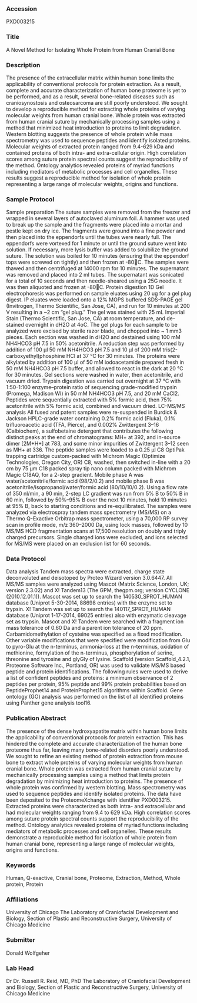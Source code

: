 ### Accession
PXD003215

### Title
A Novel Method for Isolating Whole Protein from Human Cranial Bone

### Description
The presence of the extracellular matrix within human bone limits the applicability of conventional protocols for protein extraction. As a result, complete and accurate characterization of human bone proteome is yet to be performed, and as a result, several bone-related diseases such as craniosynostosis and osteosarcoma are still poorly understood. We sought to develop a reproducible method for extracting whole proteins of varying molecular weights from human cranial bone. Whole protein was extracted from human cranial suture by mechanically processing samples using a method that minimized heat introduction to proteins to limit degradation. Western blotting suggests the presence of whole protein while mass spectrometry was used to sequence peptides and identify isolated proteins. Molecular weights of extracted protein ranged from 9.4-629 kDa and contained proteins of both intra- and extra-cellular origin. High correlation scores among suture protein spectral counts suggest the reproducibility of the method. Ontology analytics revealed proteins of myriad functions including mediators of metabolic processes and cell organelles. These results suggest a reproducible method for isolation of whole protein representing a large range of molecular weights, origins and functions.

### Sample Protocol
Sample preparation The suture samples were removed from the freezer and wrapped in several layers of autoclaved aluminum foil. A hammer was used to break up the sample and the fragments were placed into a mortar and pestle kept on dry ice. The fragments were ground into a fine powder and then placed into the eppendorfs until the tubes were nearly full. The eppendorfs were vortexed for 1 minute or until the ground suture went into solution. If necessary, more lysis buffer was added to solubilize the ground suture.  The solution was boiled for 10 minutes (ensuring that the eppendorf tops were screwed on tightly) and then frozen at -80C. The samples were thawed and then centrifuged at 14000 rpm for 10 minutes. The supernatant was removed and placed into 2 ml tubes. The supernatant was sonicated for a total of 10 seconds and then needle-sheared using a 25G needle. It was then aliquoted and frozen at -80C.   Protein digestion 1D Gel electrophoresis was performed on sample eluates using 20 ug for a gel plug digest. IP eluates were loaded onto a 12% MOPS buffered SDS-PAGE gel (Invitrogen, Thermo Scientific, San Jose, CA), and run for 10 minutes at 200 V resulting in a ~2 cm “gel plug.”  The gel was stained with 25 mL Imperial Stain (Thermo Scientific, San Jose, CA) at room temperature, and de-stained overnight in dH2O at 4oC. The gel plugs for each sample to be analyzed were excised by sterile razor blade, and chopped into ~ 1 mm3 pieces. Each section was washed in dH2O and destained using 100 mM NH4HCO3 pH 7.5 in 50% acetonitrile. A reduction step was performed by addition of 100 μl 50 mM NH4HCO3 pH 7.5 and 10 μl of 200 mM tris(2-carboxyethyl)phosphine HCl at 37 °C for 30 minutes. The proteins were alkylated by addition of 100 μl of 50 mM iodoacetamide prepared fresh in 50 mM NH4HCO3 pH 7.5 buffer, and allowed to react in the dark at 20 °C for 30 minutes. Gel sections were washed in water, then acetonitrile, and vacuum dried. Trypsin digestion was carried out overnight at 37 °C with 1:50-1:100 enzyme–protein ratio of sequencing grade-modified trypsin (Promega, Madison WI) in 50 mM NH4HCO3 pH 7.5, and 20 mM CaCl2. Peptides were sequentially extracted with 5% formic acid, then 75% acetonitrile with 5% formic acid, combined and vacuum dried.  LC-MS/MS analysis All fused and patent samples were re-suspended in Burdick & Jackson HPLC-grade water containing 0.2% formic acid (Fluka), 0.1% trifluoroacetic acid (TFA, Pierce), and 0.002% Zwittergent 3–16 (Calbiochem), a sulfobetaine detergent that contributes the following distinct peaks at the end of chromatograms: MH+ at 392, and in-source dimer [2M+H+] at 783, and some minor impurities of Zwittergent 3–12 seen as MH+ at 336. The peptide samples were loaded to a 0.25 μl C8 OptiPak trapping cartridge custom-packed with Michrom Magic (Optimize Technologies, Oregon City, OR) C8, washed, then switched in-line with a 20 cm by 75 μm C18 packed spray tip nano column packed with Michrom Magic C18AQ, for a 2-step gradient. Mobile phase A was water/acetonitrile/formic acid (98/2/0.2) and mobile phase B was acetonitrile/isopropanol/water/formic acid (80/10/10/0.2). Using a flow rate of 350 nl/min, a 90 min, 2-step LC gradient was run from 5% B to 50% B in 60 min, followed by 50%–95% B over the next 10 minutes, hold 10 minutes at 95% B, back to starting conditions and re-equilibrated. The samples were analyzed via electrospray tandem mass spectrometry (MS/MS) on a Thermo Q-Exactive Orbitrap mass spectrometer, using a 70,000 RP survey scan in profile mode, m/z 360–2000 Da, using lock masses, followed by 10 MS/MS HCD fragmentation scans at 17,500 resolution on doubly and triply charged precursors. Single charged ions were excluded, and ions selected for MS/MS were placed on an exclusion list for 60 seconds.

### Data Protocol
Data analysis Tandem mass spectra were extracted, charge state deconvoluted and deisotoped by Proteo Wizard version 3.0.6447. All MS/MS samples were analyzed using Mascot (Matrix Science, London, UK; version 2.3.02) and X! Tandem13 (The GPM, thegpm.org; version CYCLONE (2010.12.01.1)). Mascot was set up to search the 140530_SPROT_HUMAN database (Uniprot 5-30-2014, 88698 entries) with the enzyme set to trypsin. X! Tandem was set up to search the 140117_SPROT_HUMAN database (Uniprot 1-17-2014, 69025 entries) also with enzymatic cleavage set as trypsin. Mascot and X! Tandem were searched with a fragment ion mass tolerance of 0.60 Da and a parent ion tolerance of 20 ppm. Carbamidomethylation of cysteine was specified as a fixed modification. Other variable modifications that were specified were modification from Glu to pyro-Glu at the n-terminus, ammonia-loss at the n-terminus, oxidation of methionine, formylation of the n-terminus, phosphorylation of serine, threonine and tyrosine and glyGly of lysine.  Scaffold (version Scaffold_4.2.1, Proteome Software Inc., Portland, OR) was used to validate MS/MS based peptide and protein identifications. The following rules were used to derive a list of confident peptides and proteins: a minimum observance of 2 peptides per protein, 95% peptide and 99% protein probabilities based on PeptideProphet14 and ProteinProphet15 algorithms within Scaffold. Gene ontology (GO) analysis was performed on the list of all identified proteins using Panther gene analysis tool16.

### Publication Abstract
The presence of the dense hydroxyapatite matrix within human bone limits the applicability of conventional protocols for protein extraction. This has hindered the complete and accurate characterization of the human bone proteome thus far, leaving many bone-related disorders poorly understood. We sought to refine an existing method of protein extraction from mouse bone to extract whole proteins of varying molecular weights from human cranial bone. Whole protein was extracted from human cranial suture by mechanically processing samples using a method that limits protein degradation by minimizing heat introduction to proteins. The presence of whole protein was confirmed by western blotting. Mass spectrometry was used to sequence peptides and identify isolated proteins. The data have been deposited to the ProteomeXchange with identifier PXD003215. Extracted proteins were characterized as both intra- and extracellular and had molecular weights ranging from 9.4 to 629&#xa0;kDa. High correlation scores among suture protein spectral counts support the reproducibility of the method. Ontology analytics revealed proteins of myriad functions including mediators of metabolic processes and cell organelles. These results demonstrate a reproducible method for isolation of whole protein from human cranial bone, representing a large range of molecular weights, origins and functions.

### Keywords
Human, Q-exactive, Cranial bone, Proteome, Extraction, Method, Whole protein, Protein

### Affiliations
University of Chicago
The Laboratory of Craniofacial Development and Biology, Section of Plastic and Reconstructive Surgery, University of Chicago Medicine

### Submitter
Donald Wolfgeher

### Lab Head
Dr Dr. Russell R. Reid, MD, PhD
The Laboratory of Craniofacial Development and Biology, Section of Plastic and Reconstructive Surgery, University of Chicago Medicine


